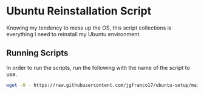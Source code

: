 # Ubuntu Reinstallation Script

Knowing my tendency to mess up the OS, this script collections is everything I need to reinstall my Ubuntu environment.

## Running Scripts

In order to run the scripts, run the following with the name of the script to use.

```bash
wget -O - https://raw.githubusercontent.com/jgfranco17/ubuntu-setup/main/scripts/<script name>.sh | sudo bash
```
